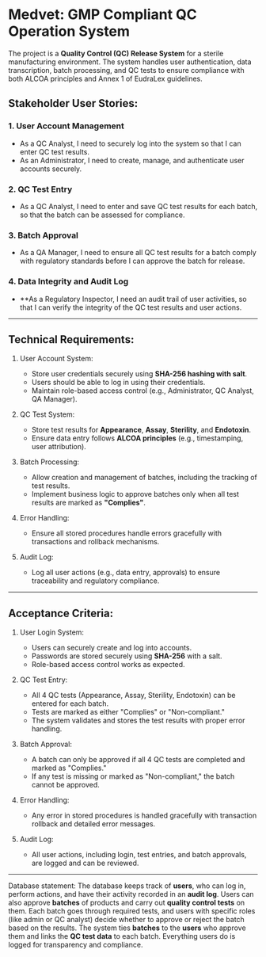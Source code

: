 # Medvet: GMP Compliant QC Operation System
The project is a **Quality Control (QC) Release System** for a sterile manufacturing environment. The system handles user authentication, data transcription, batch processing, and QC tests to ensure compliance with both ALCOA principles and Annex 1 of EudraLex guidelines.

## Stakeholder User Stories:

### 1. User Account Management
- As a QC Analyst, I need to securely log into the system so that I can enter QC test results.
- As an Administrator, I need to create, manage, and authenticate user accounts securely.
  
### 2. QC Test Entry
- As a QC Analyst, I need to enter and save QC test results for each batch, so that the batch can be assessed for compliance.

### 3. Batch Approval
- As a QA Manager, I need to ensure all QC test results for a batch comply with regulatory standards before I can approve the batch for release.

### 4. Data Integrity and Audit Log
- **As a Regulatory Inspector, I need an audit trail of user activities, so that I can verify the integrity of the QC test results and user actions.

----------------------------------------------------------------------------------------------------------------------------------------------------

## Technical Requirements:

1. User Account System:
   - Store user credentials securely using **SHA-256 hashing with salt**.
   - Users should be able to log in using their credentials.
   - Maintain role-based access control (e.g., Administrator, QC Analyst, QA Manager).

2. QC Test System:
   - Store test results for **Appearance**, **Assay**, **Sterility**, and **Endotoxin**.
   - Ensure data entry follows **ALCOA principles** (e.g., timestamping, user attribution).

3. Batch Processing:
   - Allow creation and management of batches, including the tracking of test results.
   - Implement business logic to approve batches only when all test results are marked as **"Complies"**.

4. Error Handling:
   - Ensure all stored procedures handle errors gracefully with transactions and rollback mechanisms.

5. Audit Log:
   - Log all user actions (e.g., data entry, approvals) to ensure traceability and regulatory compliance.

------------------------------------------------------------------------------------------------------------------------------------------------------

## Acceptance Criteria:

1. User Login System:
   - Users can securely create and log into accounts.
   - Passwords are stored securely using **SHA-256** with a salt.
   - Role-based access control works as expected.

2. QC Test Entry:
   - All 4 QC tests (Appearance, Assay, Sterility, Endotoxin) can be entered for each batch.
   - Tests are marked as either "Complies" or "Non-compliant."
   - The system validates and stores the test results with proper error handling.

3. Batch Approval:
   - A batch can only be approved if all 4 QC tests are completed and marked as "Complies."
   - If any test is missing or marked as "Non-compliant," the batch cannot be approved.

4. Error Handling:
   - Any error in stored procedures is handled gracefully with transaction rollback and detailed error messages.

5. Audit Log:
   - All user actions, including login, test entries, and batch approvals, are logged and can be reviewed.

--------------------------------------------------------------------------------------------------------------------------------------------------------

Database statement:
The database keeps track of **users**, who can log in, perform actions, and have their activity recorded in an **audit log**. Users can also approve **batches** of products and carry out **quality control tests** on them. Each batch goes through required tests, and users with specific roles (like admin or QC analyst) decide whether to approve or reject the batch based on the results. The system ties **batches** to the **users** who approve them and links the **QC test data** to each batch. Everything users do is logged for transparency and compliance.
